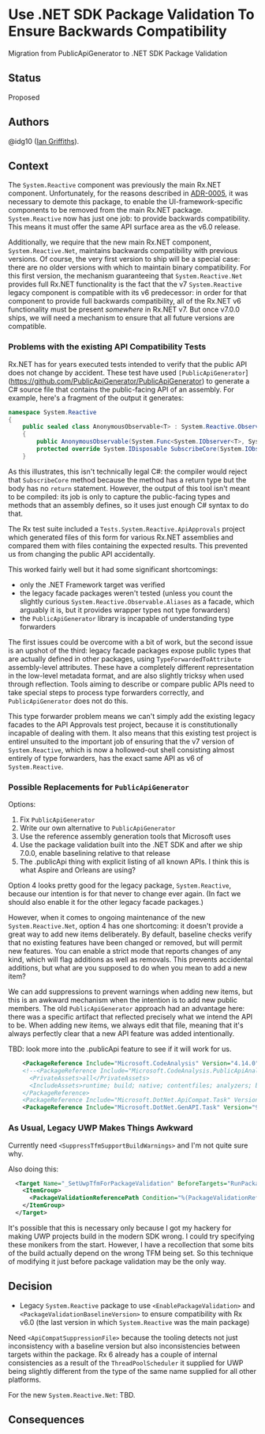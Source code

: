 # Use .NET SDK Package Validation To Ensure Backwards Compatibility

 Migration from PublicApiGenerator to .NET SDK Package Validation


## Status

Proposed


## Authors

@idg10 ([Ian Griffiths](https://endjin.com/who-we-are/our-people/ian-griffiths/)).


## Context

The `System.Reactive` component was previously the main Rx.NET component. Unfortunately, for the reasons described in [ADR-0005](0005-package-split.md), it was necessary to demote this package, to enable the UI-framework-specific components to be removed from the main Rx.NET package. `System.Reactive` now has just one job: to provide backwards compatibility. This means it must offer the same API surface area as the v6.0 release.

Additionally, we require that the new main Rx.NET component, `System.Reactive.Net`, maintains backwards compatibility with previous versions. Of course, the very first version to ship will be a special case: there are no older versions with which to maintain binary compatibility. For this first version, the mechanism guaranteeing that `System.Reactive.Net` provides full Rx.NET functionality is the fact that the v7 `System.Reactive` legacy component is compatible with its v6 predecessor: in order for that component to provide full backwards compatibility, all of the Rx.NET v6 functionality must be present _somewhere_ in Rx.NET v7. But once v7.0.0 ships, we will need a mechanism to ensure that all future versions are compatible.

### Problems with the existing API Compatibility Tests

Rx.NET has for years executed tests intended to verify that the public API does not change by accident. These test have used `[PublicApiGenerator`](https://github.com/PublicApiGenerator/PublicApiGenerator) to generate a C# source file that contains the public-facing API of an assembly. For example, here's a fragment of the output it generates:

```cs
namespace System.Reactive
{
    public sealed class AnonymousObservable<T> : System.Reactive.ObservableBase<T>
    {
        public AnonymousObservable(System.Func<System.IObserver<T>, System.IDisposable> subscribe) { }
        protected override System.IDisposable SubscribeCore(System.IObserver<T> observer) { }
    }
```

As this illustrates, this isn't technically legal C#: the compiler would reject that `SubscribeCore` method because the method has a return type but the body has no `return` statement. However, the output of this tool isn't meant to be compiled: its job is only to capture the public-facing types and methods that an assembly defines, so it uses just enough C# syntax to do that.

The Rx test suite included a `Tests.System.Reactive.ApiApprovals` project which generated files of this form for various Rx.NET assemblies and compared them with files containing the expected results. This prevented us from changing the public API accidentally.

This worked fairly well but it had some significant shortcomings:

* only the .NET Framework target was verified
* the legacy facade packages weren't tested (unless you count the slightly curious `System.Reactive.Observable.Aliases` as a facade, which arguably it is, but it provides wrapper types not type forwarders)
* the `PublicApiGenerator` library is incapable of understanding type forwarders

The first issues could be overcome with a bit of work, but the second issue is an upshot of the third: legacy facade packages expose public types that are actually defined in other packages, using `TypeForwardedToAttribute` assembly-level attributes. These have a completely different representation in the low-level metadata format, and are also slightly tricksy when used through reflection. Tools aiming to describe or compare public APIs need to take special steps to process type forwarders correctly, and `PublicApiGenerator` does not do this.

This type forwarder problem means we can't simply add the existing legacy facades to the API Approvals test project, because it is constitutionally incapable of dealing with them. It also means that this existing test project is entirel unsuited to the important job of ensuring that the v7 version of `System.Reactive`, which is now a hollowed-out shell consisting almost entirely of type forwarders, has the exact same API as v6 of `System.Reactive`.

### Possible Replacements for `PublicApiGenerator`

Options:

1. Fix `PublicApiGenerator`
2. Write our own alternative to `PublicApiGenerator`
3. Use the reference assembly generation tools that Microsoft uses
4. Use the package validation built into the .NET SDK and after we ship 7.0.0, enable baselining relative to that release
5. The .publicApi thing with explicit listing of all known APIs. I think this is what Aspire and Orleans are using?

Option 4 looks pretty good for the legacy package, `System.Reactive`, because our intention is for that never to change ever again. (In fact we should also enable it for the other legacy facade packages.)

However, when it comes to ongoing maintenance of the new `System.Reactive.Net`, option 4 has one shortcoming: it doesn't provide a great way to add new items deliberately. By default, baseline checks verify that no existing features have been changed or removed, but will permit new features. You can enable a strict mode that reports changes of any kind, which will flag additions as well as removals. This prevents accidental additions, but what are you supposed to do when you mean to add a new item?

We can add suppressions to prevent warnings when adding new items, but this is an awkward mechanism when the intention is to add new public members. The old `PublicApiGenerator` approach had an advantage here: there was a specific artifact that reflected precisely what we intend the API to be. When adding new items, we always edit that file, meaning that it's always perfectly clear that a new API feature was added intentionally.

TBD: look more into the .publicApi feature to see if it will work for us.

```xml
    <PackageReference Include="Microsoft.CodeAnalysis" Version="4.14.0" PrivateAssets="All" />
    <!--<PackageReference Include="Microsoft.CodeAnalysis.PublicApiAnalyzers" Version="4.14.0">
      <PrivateAssets>all</PrivateAssets>
      <IncludeAssets>runtime; build; native; contentfiles; analyzers; buildtransitive</IncludeAssets>
    </PackageReference>
    <PackageReference Include="Microsoft.DotNet.ApiCompat.Task" Version="9.0.301" />-->
    <PackageReference Include="Microsoft.DotNet.GenAPI.Task" Version="9.0.301-servicing.25272.5" PrivateAssets="All" />
```




### As Usual, Legacy UWP Makes Things Awkward


Currently need `<SuppressTfmSupportBuildWarnings>` and I'm not quite sure why.

Also doing this:

```xml
  <Target Name="_SetUwpTfmForPackageValidation" BeforeTargets="RunPackageValidation">
    <ItemGroup>
      <PackageValidationReferencePath Condition="%(PackageValidationReferencePath.TargetFrameworkMoniker) == '.NETCore,Version=v5.0'" TargetFrameworkMoniker="UAP,Version=10.0.18362.0" TargetPlatformMoniker="Windows,Version=10.0.18362.0" />
    </ItemGroup>
  </Target>
```

It's possible that this is necessary only because I got my hackery for making UWP projects build in the modern SDK wrong. I could try specifying these monikers from the start. However, I have a recollection that some bits of the build actually depend on the wrong TFM being set. So this technique of modifying it just before package validation may be the only way.



## Decision

* Legacy `System.Reactive` package to use `<EnablePackageValidation>` and `<PackageValidationBaselineVersion>` to ensure compatibility with Rx v6.0 (the last version in which `System.Reactive` was the main package)

Need `<ApiCompatSuppressionFile>` because the tooling detects not just inconsistency with a baseline version but also inconsistencies between targets within the package. Rx 6 already has a couple of internal consistencies as a result of the `ThreadPoolScheduler` it supplied for UWP being slightly different from the type of the same name supplied for all other platforms. 


For the new `System.Reactive.Net`: TBD.

## Consequences
